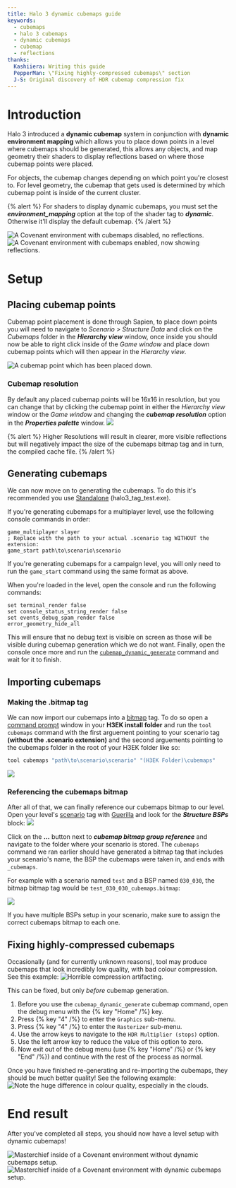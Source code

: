 ```yaml
---
title: Halo 3 dynamic cubemaps guide
keywords:
  - cubemaps
  - halo 3 cubemaps
  - dynamic cubemaps
  - cubemap
  - reflections
thanks:
  Kashiiera: Writing this guide
  PepperMan: \"Fixing highly-compressed cubemaps\" section
  J-S: Original discovery of HDR cubemap compression fix
---
```


# Introduction

Halo 3 introduced a **dynamic cubemap** system in conjunction with **dynamic environment mapping** which allows you to place down points in a level where cubemaps should be generated, this allows any objects, and map geometry their shaders to display reflections based on where those cubemap points were placed.

For objects, the cubemap changes depending on which point you're closest to.
For level geometry, the cubemap that gets used is determined by which cubemap point is inside of the current cluster.

{% alert %}
For shaders to display dynamic cubemaps, you must set the ***environment_mapping*** option at the top of the shader tag to ***dynamic***. Otherwise it'll display the default cubemap.
{% /alert %}

![](A.png "A Covenant environment with cubemaps disabled, no reflections.")
![](B.png "A Covenant environment with cubemaps enabled, now showing reflections.")

# Setup

## Placing cubemap points
Cubemap point placement is done through Sapien, to place down points you will need to navigate to _Scenario > Structure Data_ and click on the _Cubemaps_ folder in the **_Hierarchy view_** window, once inside you should now be able to right click inside of the _Game window_ and place down cubemap points which will then appear in the _Hierarchy view_.

![](C.png "A cubemap point which has been placed down.")

### Cubemap resolution
By default any placed cubemap points will be 16x16 in resolution, but you can change that by clicking the cubemap point in either the _Hierarchy view_ window or the _Game window_ and changing the **_cubemap resolution_** option in the **_Properties palette_** window.
![](D.png "")

{% alert %}
Higher Resolutions will result in clearer, more visible reflections but will negatively impact the size of the cubemaps bitmap tag and in turn, the compiled cache file.
{% /alert %}

## Generating cubemaps
We can now move on to generating the cubemaps. To do this it's recommended you use [Standalone](~h3-standalone-build) (halo3_tag_test.exe).

If you're generating cubemaps for a multiplayer level, use the following console commands in order:

```console
game_multiplayer slayer
; Replace with the path to your actual .scenario tag WITHOUT the extension:
game_start path\to\scenario\scenario
```

If you're generating cubemaps for a campaign level, you will only need to run the `game_start` command using the same format as above.

When you're loaded in the level, open the console and run the following commands:

```console
set terminal_render false
set console_status_string_render false
set events_debug_spam_render false
error_geometry_hide_all
```

This will ensure that no debug text is visible on screen as those will be visible during cubemap generation which we do not want. Finally, open the console once more and run the [`cubemap_dynamic_generate`](~scripting#functions-cubemap-dynamic-generate) command and wait for it to finish.

## Importing cubemaps
### Making the .bitmap tag
We can now import our cubemaps into a [bitmap](~) tag. To do so open a [command prompt](~command-line) window in your **H3EK install folder** and run the `tool cubemaps` command with the first arguement pointing to your scenario tag **(without the .scenario extension)** and the second arguements pointing to the cubemaps folder in the root of your H3EK folder like so:

```sh
tool cubemaps "path\to\scenario\scenario" "(H3EK Folder)\cubemaps"
```

![](E.png "")

### Referencing the cubemaps bitmap
After all of that, we can finally reference our cubemaps bitmap to our level. Open your level's [scenario](~) tag with [Guerilla](~h3-guerilla) and look for the **_Structure BSPs_** block:
![](F.png "")

Click on the **...** button next to **_cubemap bitmap group reference_** and navigate to the folder where your scenario is stored. The `cubemaps` command we ran earlier should have generated a bitmap tag that includes your scenario's name, the BSP the cubemaps were taken in, and ends with `_cubemaps`.

For example with a scenario named `test` and a BSP named `030_030`, the bitmap bitmap tag would be `test_030_030_cubemaps.bitmap`:

![](G.png "")

If you have multiple BSPs setup in your scenario, make sure to assign the correct cubemaps bitmap to each one.

## Fixing highly-compressed cubemaps
Occasionally (and for currently unknown reasons), tool may produce cubemaps that look incredibly low quality, with bad colour compression. See
this example:
![](K.png "Horrible compression artifacting.")

This can be fixed, but only *before* cubemap generation.
1. Before you use the `cubemap_dynamic_generate` cubemap command, open the debug menu with the {% key "Home" /%} key.
2. Press {% key "4" /%} to enter the `Graphics` sub-menu.
3. Press {% key "4" /%} to enter the `Rasterizer` sub-menu.
4. Use the arrow keys to navigate to the `HDR Multiplier (stops)` option.
5. Use the left arrow key to reduce the value of this option to zero.
6. Now exit out of the debug menu (use {% key "Home" /%} or {% key "End" /%}) and continue with the rest of the process as normal.

Once you have finished re-generating and re-importing the cubemaps, they should be much better quality! See the following example:
![](L.png "Note the huge difference in colour quality, especially in the clouds.")

# End result

After you've completed all steps, you should now have a level setup with dynamic cubemaps!

![](H.png "Masterchief inside of a Covenant environment without dynamic cubemaps setup.")
![](J.png "Masterchief inside of a Covenant environment with dynamic cubemaps setup.")
